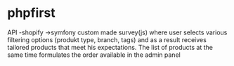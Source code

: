 # phpfirst
API -shopify ->symfony
custom made survey(js) where user selects various filtering options (produkt type, branch, tags)
and as a result receives tailored products that meet his expectations.
The list of products at the same time formulates the order available in the admin panel
